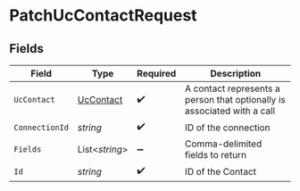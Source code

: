 # PatchUcContactRequest


## Fields

| Field                                                                   | Type                                                                    | Required                                                                | Description                                                             |
| ----------------------------------------------------------------------- | ----------------------------------------------------------------------- | ----------------------------------------------------------------------- | ----------------------------------------------------------------------- |
| `UcContact`                                                             | [UcContact](../../Models/Components/UcContact.md)                       | :heavy_check_mark:                                                      | A contact represents a person that optionally is associated with a call |
| `ConnectionId`                                                          | *string*                                                                | :heavy_check_mark:                                                      | ID of the connection                                                    |
| `Fields`                                                                | List<*string*>                                                          | :heavy_minus_sign:                                                      | Comma-delimited fields to return                                        |
| `Id`                                                                    | *string*                                                                | :heavy_check_mark:                                                      | ID of the Contact                                                       |